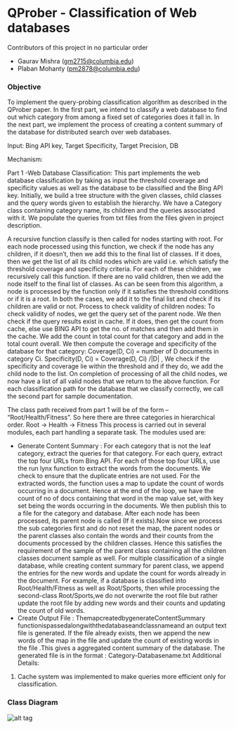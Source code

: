 # QProber - Classification of Web databases
Contributors of this project in no particular order
- Gaurav Mishra ([gm2715@columbia.edu](mailto:gm2715@columbia.edu))
- Plaban Mohanty ([pm2878@columbia.edu](mailto:pm2878@columbia.edu))

### Objective
To implement the query-probing classification algorithm as described in the QProber paper. 
In the first part, we intend to classify a web database to find out which category from among a fixed set of categories does it fall in. 
In the next part, we implement the process of creating a content summary of the database for distributed search over web databases.

Input: Bing API key, Target Specificity, Target Precision, DB

Mechanism:

Part 1 -Web Database Classification:
This part implements the web database classification by taking as input the threshold coverage and specificity values as well 
as the database to be classified and the Bing API key.
Initially, we build a tree structure with the given classes, 
child classes and the query words given to establish the hierarchy. We have a Category class containing category name, 
its children and the queries associated with it. We populate the queries from txt files from the files given in project description.

A recursive function classify is then called for nodes starting with root. 
For each node processed using this function, we check if the node has any children, if it doesn’t, 
then we add this to the final list of classes. If it does, then we get the list of all its 
child nodes which are valid i.e. which satisfy the threshold coverage and specificity criteria. 
For each of these children, we recursively call this function. If there are no valid children, 
then we add the node itself to the final list of classes.
As can be seen from this algorithm, a node is processed by the function only if it satisfies the 
threshold conditions or if it is a root. In both the cases, we add it to the final list and check if its children are valid or not.
Process to check validity of children nodes:
To check validity of nodes, we get the query set of the parent node. We then check if the query results exist in cache. 
If it does, then get the count from cache, else use BING API to get the no. of matches and then add them in the cache. 
We add the count in total count for that category and add in the total count overall. 
We then compute the coverage and specificity of the database for that category:
Coverage(D, Ci) = number of D documents in category Ci. 
Specificity(D, Ci) = Coverage(D, Ci) /|D| ,
We check if the specificity and coverage lie within the threshold and if they do, we add the child node to the list. 
On completion of processing of all the child nodes, we now have a list of all valid nodes that we return to the above function.
For each classification path for the database that we classify correctly, we call the second part for sample documentation.


The class path received from part 1 will be of the form – “Root/Health/Fitness”. So here there are three categories in hierarchical order. Root -> Health -> Fitness
This process is carried out in several modules, each part handling a separate task. The modules used are:
- Generate Content Summary :
For each category that is not the leaf category, extract the queries for that category. For each query, extract the top four URLs from Bing API. For each of those top four URLs, use the run lynx function to extract the words from the documents. We check to ensure that the duplicate entries are not used. For the extracted words, the function uses a map to update the count of words occurring in a document. Hence at the end of the loop, we have the count of no of docs containing that word in the map value set, with key set being the words occurring in the documents. We then publish this to a file for the category and database.
After each node has been processed, its parent node is called (If it exists).Now since we process the sub categories first and do not reset the map, the parent nodes or the parent classes also contain the words and their counts from the documents processed by the children classes. Hence this satisfies the requirement of the sample of the parent class containing all the children classes document sample as well.
For multiple classification of a single database, while creating content summary for parent class, we append the entries for the new words and update the count for words already in the document. For example, if a database is classified into Root/Health/Fitness as well as Root/Sports, then while processing the second-class Root/Sports,we do not overwrite the root file but rather update the root file by adding new words and their counts and updating the count of old words.
- Create Output File :
ThemapcreatedbygenerateContentSummary functionispassedalongwiththedatabaseandclassnameand an output text file is generated. If the file already exists, then we append the new words of the map in the file and update the count of existing words in the file .This gives a aggregated content summary of the database. The generated file is in the format : Category-Databasename.txt
Additional Details:
1. Cache system was implemented to make queries more efficient only for classification.

### Class Diagram

![alt tag](https://cloud.githubusercontent.com/assets/5005160/20040762/3f10ef22-a42b-11e6-8c7d-8d54d058bb66.jpg "Class Diagram")
